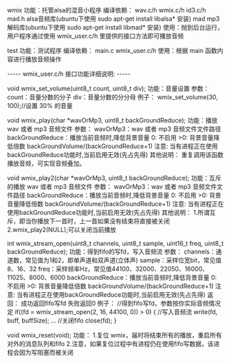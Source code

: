 
wmix
功能：托管alsa的混音小程序
编译依赖：
    wav.c/h
    wmix.c/h
    id3.c/h
    mad.h 
    alsa音频库(ubuntu下使用 sudo apt-get install libalsa* 安装)
    mad mp3解码库(ubuntu下使用 sudo apt-get install libmad* 安装)
使用：抛到后台运行，用户程序通过使用 wmix_user.c/h 里提供的接口方法即可播放音频


test
功能：测试程序
编译依赖：
    main.c
    wmix_user.c/h
使用：根据 main 函数内容进行播放音频操作


----- wmix_user.c/h 接口功能详细说明: -----


void wmix_set_volume(uint8_t count, uint8_t div);
功能：音量设置
参数：
    count：音量分数的分子
    div：音量分数的分分母
例子：
    wmix_set_volume(30, 100);//设置 30% 的音量
    

void wmix_play(char *wavOrMp3, uint8_t backGroundReduce);
功能：播放 wav 或者 mp3 音频文件
参数：
    wavOrMp3：wav 或者 mp3 音频文件文件路径
    backGroundReduce：播放当前音频时,降低背景音量
        0: 不启用
        >0: 背景音量降低倍数 backGroundVolume/(backGroundReduce+1)
        注意: 当有进程正在使用backGroundReduce功能时,当前启用无效(先占先得)
其他说明：
    重复调用该函数播放音频，可实现音频叠加。


void wmix_play2(char *wavOrMp3, uint8_t backGroundReduce);
功能：互斥的播放 wav 或者 mp3 音频文件
参数：
    wavOrMp3：wav 或者 mp3 音频文件文件路径
    backGroundReduce：播放当前音频时,降低背景音量
        0: 不启用
        >0: 背景音量降低倍数 backGroundVolume/(backGroundReduce+1)
        注意: 当有进程正在使用backGroundReduce功能时,当前启用无效(先占先得)
其他说明：
    1.所谓互斥，即当你播放下一首时，上一首如果没有结束将直接被关闭
    2.wmix_play2(NULL);可以关闭当前播放


int wmix_stream_open(uint8_t channels, uint8_t sample, uint16_t freq, uint8_t backGroundReduce);
功能：得到fifo的写fd，写入音频流
参数：
    channels：通道数，常见值为1和2，即单声道和双声道(立体声)
    sample：采样位宽bit，常见值8、16、32
    freq：采样频率Hz，常见值44100、32000、22050、16000、11025、8000、6000
    backGroundReduce：播放当前音频时,降低背景音量
        0: 不启用
        >0: 背景音量降低倍数 backGroundVolume/(backGroundReduce+1)
        注意: 当有进程正在使用backGroundReduce功能时,当前启用无效(先占先得)
返回：
    成功返回fifo写fd
    失败返回0
例子：
    //得到fifo写fd，参数按你实际音频情况定
    if((fd = wmix_stream_open(2, 16, 44100, 0)) > 0)
    {
        //写入音频流
        write(fd, buff, buffSize);
        ...
        //关闭fifo
        close(fd);
    }


void wmix_reset(void);
功能：
    1.复位 wmix，届时将结束所有的播放，重启所有对外的消息队列和fifo
    2.注意，如果复位过程中有进程仍在使用fifo写数据，该进程会因为写阻塞而被关闭
    

